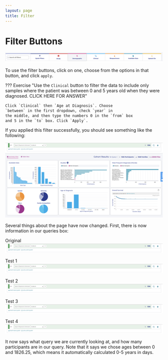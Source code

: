 ```yaml
---
layout: page
title: Filter
---
```


Filter Buttons
==============

![**Explore Data Filters**](../../images/KidsFirstPortal_14.png)

To use the filter buttons, click on one, choose from the options in that
button, and click `apply`.


??? Exercise "Use the `Clinical` button to filter the data to include only samples where the patient was between 0 and 5 years old when they were diagnosed. CLICK HERE FOR ANSWER"

    Click `Clinical` then `Age at Diagnosis`. Choose
    `between` in the first dropdown, check `year` in
    the middle, and then type the numbers 0 in the `from` box
    and 5 in the `to` box. Click `Apply`.

If you applied this filter successfully, you should see something like
    the following:

![**Age at Diagnosis between birth and 5 years old**](../../images/KidsFirstPortal_15.png)

Several things about the page have now changed. First, there is now
information in our queries box:

Original
![**Queries Box**](../../images/KidsFirstPortal_16.png)

Test 1
<img class="js-amplify" src=../../images/KidsFirstPortal_16.png>

Test 2
<img class="js-amplify" src="../../images/KidsFirstPortal_16.png">

Test 3
<img class="js-amplify" src=../../images/kidsfirstportal_16.png>

Test 4
<img class="js-amplify" src="../../images/kidsfirstportal_16.png">

It now says what query we are currently looking at, and how many
participants are in our query. Note that it says we chose ages between 0
and 1826.25, which means it automatically calculated 0-5 years in days.
